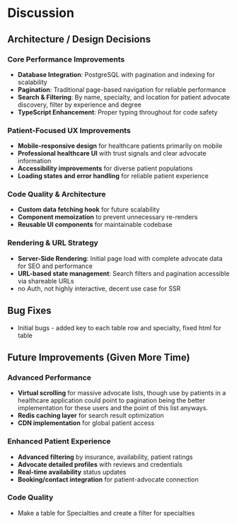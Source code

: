 # Discussion

## Architecture / Design Decisions

### Core Performance Improvements
- **Database Integration**: PostgreSQL with pagination and indexing for scalability
- **Pagination**: Traditional page-based navigation for reliable performance
- **Search & Filtering**: By name, specialty, and location for patient advocate discovery, filter by experience and degree
- **TypeScript Enhancement**: Proper typing throughout for code safety

### Patient-Focused UX Improvements  
- **Mobile-responsive design** for healthcare patients primarily on mobile
- **Professional healthcare UI** with trust signals and clear advocate information
- **Accessibility improvements** for diverse patient populations
- **Loading states and error handling** for reliable patient experience

### Code Quality & Architecture
- **Custom data fetching hook** for future scalability
- **Component memoization** to prevent unnecessary re-renders
- **Reusable UI components** for maintainable codebase

### Rendering & URL Strategy
- **Server-Side Rendering**: Initial page load with complete advocate data for SEO and performance
- **URL-based state management**: Search filters and pagination accessible via shareable URLs
- no Auth, not highly interactive, decent use case for SSR

## Bug Fixes
-  Initial bugs - added key to each table row and specialty, fixed html for table

## Future Improvements (Given More Time)


### Advanced Performance
- **Virtual scrolling** for massive advocate lists, though use by patients in a healthcare application could point to pagination being the better implementation for these users and the point of this list anyways.
- **Redis caching layer** for search result optimization  
- **CDN implementation** for global patient access

### Enhanced Patient Experience
- **Advanced filtering** by insurance, availability, patient ratings
- **Advocate detailed profiles** with reviews and credentials
- **Real-time availability** status updates
- **Booking/contact integration** for patient-advocate connection

### Code Quality
- Make a table for Specialties and create a filter for specialties
